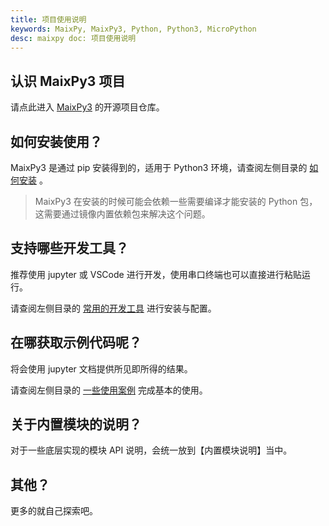 ```yaml
---
title: 项目使用说明
keywords: MaixPy, MaixPy3, Python, Python3, MicroPython
desc: maixpy doc: 项目使用说明
---
```


## 认识 MaixPy3 项目

请点此进入 [MaixPy3](https://github.com/sipeed/maixpy3) 的开源项目仓库。

## 如何安装使用？

MaixPy3 是通过 pip 安装得到的，适用于 Python3 环境，请查阅左侧目录的 [如何安装](../install/readme.md) 。

> MaixPy3 在安装的时候可能会依赖一些需要编译才能安装的 Python 包，这需要通过镜像内置依赖包来解决这个问题。

## 支持哪些开发工具？

推荐使用 jupyter 或 VSCode 进行开发，使用串口终端也可以直接进行粘贴运行。

请查阅左侧目录的 [常用的开发工具](../tools/mobaxterm.md) 进行安装与配置。

## 在哪获取示例代码呢？

将会使用 jupyter 文档提供所见即所得的结果。

请查阅左侧目录的 [一些使用案例](../usage/00_hello_world.md) 完成基本的使用。

## 关于内置模块的说明？

对于一些底层实现的模块 API 说明，会统一放到【内置模块说明】当中。

## 其他？

更多的就自己探索吧。
